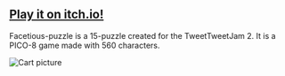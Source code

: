 ## [Play it on itch.io!](https://cpiod.itch.io/facetious-puzzle)

Facetious-puzzle is a 15-puzzle created for the TweetTweetJam 2. It is a PICO-8 game made with 560 characters.

![Cart picture](https://github.com/PFGimenez/facetious-puzzle/blob/master/facetious-puzzle.p8.png)
